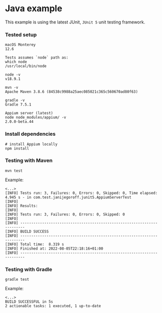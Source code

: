 # Java example

This example is using the latest JUnit, `JUnit 5` unit testing framework.

### Tested setup

```
macOS Monterey
12.6
```
```
Tests assumes `node` path as:
which node
/usr/local/bin/node

node -v
v18.9.1
```
```
mvn -v
Apache Maven 3.8.6 (84538c9988a25aec085021c365c560670ad80f63)
```
```
gradle -v
Gradle 7.5.1
```
```
Appium server (latest)
node node_modules/appium/ -v
2.0.0-beta.44
```

### Install dependencies

```
# install Appium locally
npm install
```

### Testing with Maven

```
mvn test
```
Example:
```
<...>
[INFO] Tests run: 3, Failures: 0, Errors: 0, Skipped: 0, Time elapsed: 4.945 s - in com.test.janijegoroff.junit5.AppiumServerTest
[INFO]
[INFO] Results:
[INFO]
[INFO] Tests run: 3, Failures: 0, Errors: 0, Skipped: 0
[INFO]
[INFO] ------------------------------------------------------------------------
[INFO] BUILD SUCCESS
[INFO] ------------------------------------------------------------------------
[INFO] Total time:  8.319 s
[INFO] Finished at: 2022-08-05T22:18:16+01:00
[INFO] ------------------------------------------------------------------------
```

### Testing with Gradle

```
gradle test
```
Example:
```
<...>
BUILD SUCCESSFUL in 5s
2 actionable tasks: 1 executed, 1 up-to-date
```
